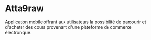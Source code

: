 # Atta9raw
Application mobile offrant aux utilisateurs la possibilité de parcourir et d'acheter des cours provenant d'une plateforme de commerce électronique.
